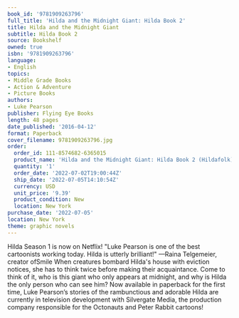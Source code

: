 ```yaml
---
book_id: '9781909263796'
full_title: 'Hilda and the Midnight Giant: Hilda Book 2'
title: Hilda and the Midnight Giant
subtitle: Hilda Book 2
source: Bookshelf
owned: true
isbn: '9781909263796'
language:
- English
topics:
- Middle Grade Books
- Action & Adventure
- Picture Books
authors:
- Luke Pearson
publisher: Flying Eye Books
length: 48 pages
date_published: '2016-04-12'
format: Paperback
cover_filename: 9781909263796.jpg
order:
  order_id: 111-8574682-6365015
  product_name: 'Hilda and the Midnight Giant: Hilda Book 2 (Hildafolk)'
  quantity: '1'
  order_date: '2022-07-02T19:00:44Z'
  ship_date: '2022-07-05T14:10:54Z'
  currency: USD
  unit_price: '9.39'
  product_condition: New
  location: New York
purchase_date: '2022-07-05'
location: New York
theme: graphic novels
---
```

Hilda Season 1 is now on Netflix!
"Luke Pearson is one of the best cartoonists working today. Hilda is utterly brilliant!"
—Raina Telgemeier, creator ofSmile
When creatures bombard Hilda's house with eviction notices, she has to think twice before making their acquaintance. Come to think of it, who is this giant who only appears at midnight, and why is Hilda the only person who can see him?
Now available in paperback for the first time, Luke Pearson’s stories of the rambunctious and adorable Hilda are currently in television development with Silvergate Media, the production company responsible for the Octonauts and Peter Rabbit cartoons!
